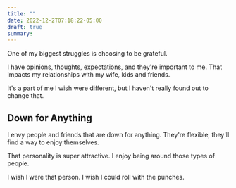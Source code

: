 ```yaml
---
title: ""
date: 2022-12-2T07:18:22-05:00
draft: true
summary:  
---
```


One of my biggest struggles is choosing to be grateful.

I have opinions, thoughts, expectations, and they're important to me. That impacts my relationships with my wife, kids and friends.

It's a part of me I wish were different, but I haven't really found out to change that.

## Down for Anything

I envy people and friends that are down for anything. They're flexible, they'll find a way to enjoy themselves.

That personality is super attractive. I enjoy being around those types of people.

I wish I were that person. I wish I could roll with the punches.
